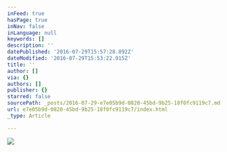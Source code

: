 ```yaml
---
inFeed: true
hasPage: true
inNav: false
inLanguage: null
keywords: []
description: ''
datePublished: '2016-07-29T15:57:28.892Z'
dateModified: '2016-07-29T15:53:22.915Z'
title: ''
author: []
via: {}
authors: []
publisher: {}
starred: false
sourcePath: _posts/2016-07-29-e7e05b9d-0820-45bd-9b25-18f0fc9119c7.md
url: e7e05b9d-0820-45bd-9b25-18f0fc9119c7/index.html
_type: Article

---
```

![](https://the-grid-user-content.s3-us-west-2.amazonaws.com/c77bba60-cb06-4b8f-a415-4aaa5b11b955.png)
